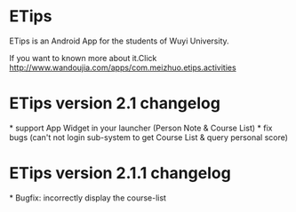 ETips
===

ETips is an Android App for the students of Wuyi University.

If you want to known more about it.Click http://www.wandoujia.com/apps/com.meizhuo.etips.activities 


<H1>ETips version 2.1 changelog</H1> 
  * support App Widget in your launcher (Person Note &  Course List) 
  * fix bugs (can't not login sub-system to get Course List & query personal score) 
  
 <H1>ETips version 2.1.1 changelog</H1> 
  * Bugfix: incorrectly display the  course-list

